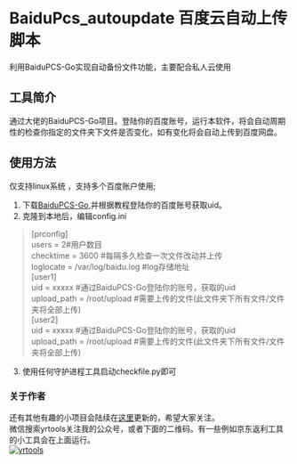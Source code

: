 # BaiduPcs_autoupdate 百度云自动上传脚本

利用BaiduPCS-Go实现自动备份文件功能，主要配合私人云使用

## 工具简介
通过大佬的BaiduPCS-Go项目。登陆你的百度账号，运行本软件，将会自动周期性的检查你指定的文件夹下文件是否变化，如有变化将会自动上传到百度网盘。
## 使用方法
仅支持linux系统 ，支持多个百度账户使用;
 1. 下载[BaiduPCS-Go](https://github.com/iikira/BaiduPCS-Go),并根据教程登陆你的百度账号获取uid。
 2. 克隆到本地后，编辑config.ini
> [prconfig]<br>
users = 2#用户数目<br>
checktime = 3600 #每隔多久检查一次文件改动并上传<br>
loglocate = /var/log/baidu.log #log存储地址<br>
[user1]<br>
uid = xxxxx #通过BaiduPCS-Go登陆你的账号，获取的uid<br>
upload_path = /root/upload #需要上传的文件(此文件夹下所有文件/文件夹将全部上传)<br>
[user2]<br>
uid = xxxxx #通过BaiduPCS-Go登陆你的账号，获取的uid<br>
upload_path = /root/upload #需要上传的文件(此文件夹下所有文件/文件夹将全部上传)<br>

 3. 使用任何守护进程工具启动checkfile.py即可

### 关于作者
还有其他有趣的小项目会陆续在[这里](https://www.yrblog.cn/ "这里")更新的，希望大家关注。<br>
微信搜索yrtools关注我的公众号，或者下面的二维码。有一些例如京东返利工具的小工具会在上面运行。<br>
[![yrtools](https://www.yrblog.cn/wp-content/uploads/2019/08/%E5%BE%AE%E4%BF%A1%E6%88%AA%E5%9B%BE_20190821220711.png "yrtools")](https://www.yrblog.cn/wp-content/uploads/2019/08/%E5%BE%AE%E4%BF%A1%E6%88%AA%E5%9B%BE_20190821220711.png "yrtools")
 

